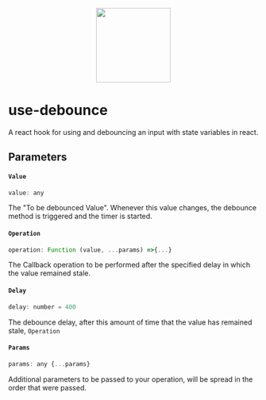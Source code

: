 <p align="center">
  <a href="http://logz.io">
    <img height="150px" src="https://logz.io/wp-content/uploads/2017/06/new-logzio-logo.png">
  </a>
</p>


# use-debounce
A react hook for using and debouncing an input with state variables in react.

## Parameters

#### `Value`
```js
value: any
```
The "To be debounced Value". Whenever this value changes, the debounce method is triggered and the timer is started.

#### `Operation`
```js
operation: Function (value, ...params) =>{...}
```
The Callback operation to be performed after the specified delay in which the value remained stale.

#### `Delay`
```js
delay: number = 400
```
The debounce delay, after this amount of time that the value has remained stale, `Operation`


#### `Params`
```js
params: any {...params}
```
Additional parameters to be passed to your operation, will be spread in the order that were passed.
